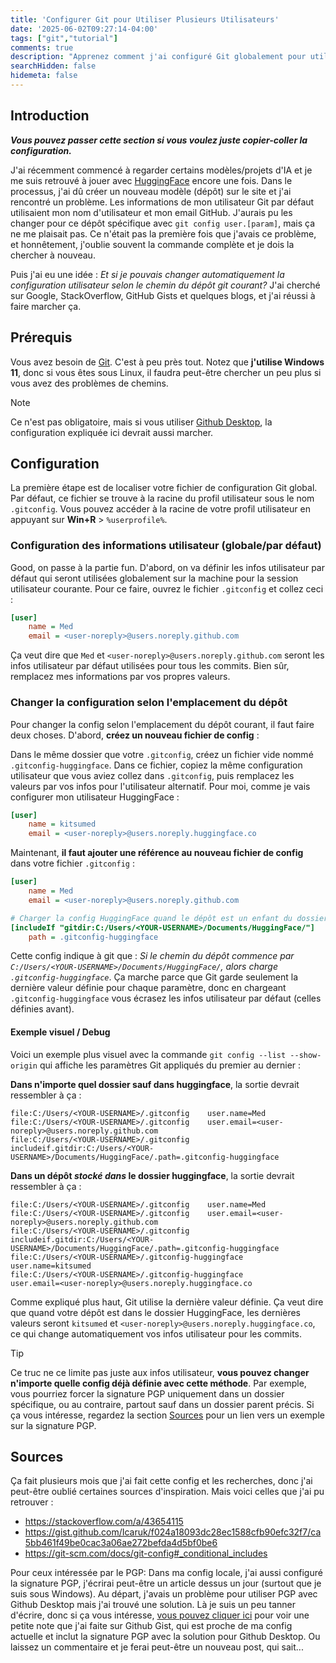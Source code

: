 ```yaml
---
title: 'Configurer Git pour Utiliser Plusieurs Utilisateurs'
date: '2025-06-02T09:27:14-04:00'
tags: ["git","tutorial"]
comments: true
description: "Apprenez comment j'ai configuré Git globalement pour utiliser deux utilisateurs différents selon l'emplacement de mon dépôt de travail."
searchHidden: false
hidemeta: false
---
```

## Introduction
***Vous pouvez passer cette section si vous voulez juste copier-coller la configuration.***

J'ai récemment commencé à regarder certains modèles/projets d'IA et je me suis retrouvé à jouer avec [HuggingFace](https://huggingface.co/) encore une fois. Dans le processus, j'ai dû créer un nouveau modèle (dépôt) sur le site et j'ai rencontré un problème. Les informations de mon utilisateur Git par défaut utilisaient mon nom d'utilisateur et mon email GitHub. J'aurais pu les changer pour ce dépôt spécifique avec `git config user.[param]`, mais ça ne me plaisait pas. Ce n'était pas la première fois que j'avais ce problème, et honnêtement, j'oublie souvent la commande complète et je dois la chercher à nouveau.

Puis j'ai eu une idée : *Et si je pouvais changer automatiquement la configuration utilisateur selon le chemin du dépôt git courant?* J'ai cherché sur Google, StackOverflow, GitHub Gists et quelques blogs, et j'ai réussi à faire marcher ça.

## Prérequis
Vous avez besoin de [Git](https://git-scm.com/). C'est à peu près tout. Notez que **j'utilise Windows 11**, donc si vous êtes sous Linux, il faudra peut-être chercher un peu plus si vous avez des problèmes de chemins.
> [!NOTE]
> Ce n'est pas obligatoire, mais si vous utiliser [Github Desktop](https://github.com/apps/desktop), la configuration expliquée ici devrait aussi marcher.


## Configuration
La première étape est de localiser votre fichier de configuration Git global. Par défaut, ce fichier se trouve à la racine du profil utilisateur sous le nom `.gitconfig`. Vous pouvez accéder à la racine de votre profil utilisateur en appuyant sur **Win+R** > `%userprofile%`.

### Configuration des informations utilisateur (globale/par défaut)
Good, on passe à la partie fun. D'abord, on va définir les infos utilisateur par défaut qui seront utilisées globalement sur la machine pour la session utilisateur courante. Pour ce faire, ouvrez le fichier `.gitconfig` et collez ceci :
```ini
[user]
    name = Med
    email = <user-noreply>@users.noreply.github.com
```
Ça veut dire que `Med` et `<user-noreply>@users.noreply.github.com` seront les infos utilisateur par défaut utilisées pour tous les commits. Bien sûr, remplacez mes informations par vos propres valeurs.

### Changer la configuration selon l'emplacement du dépôt
Pour changer la config selon l'emplacement du dépôt courant, il faut faire deux choses. D'abord, **créez un nouveau fichier de config** :

Dans le même dossier que votre `.gitconfig`, créez un fichier vide nommé `.gitconfig-huggingface`. Dans ce fichier, copiez la même configuration utilisateur que vous aviez collez dans `.gitconfig`, puis remplacez les valeurs par vos infos pour l'utilisateur alternatif. Pour moi, comme je vais configurer mon utilisateur HuggingFace :
```ini
[user]
    name = kitsumed
    email = <user-noreply>@users.noreply.huggingface.co
```

Maintenant, **il faut ajouter une référence au nouveau fichier de config** dans votre fichier `.gitconfig` :
```ini
[user]
    name = Med
    email = <user-noreply>@users.noreply.github.com

# Charger la config HuggingFace quand le dépôt est un enfant du dossier HuggingFace
[includeIf "gitdir:C:/Users/<YOUR-USERNAME>/Documents/HuggingFace/"]
    path = .gitconfig-huggingface
```
Cette config indique à git que : *Si le chemin du dépôt commence par `C:/Users/<YOUR-USERNAME>/Documents/HuggingFace/`, alors charge `.gitconfig-huggingface`*. Ça marche parce que Git garde seulement la dernière valeur définie pour chaque paramètre, donc en chargeant `.gitconfig-huggingface` vous écrasez les infos utilisateur par défaut (celles définies avant).

#### Exemple visuel / Debug
Voici un exemple plus visuel avec la commande `git config --list --show-origin` qui affiche les paramètres Git appliqués du premier au dernier :

**Dans n'importe quel dossier sauf dans huggingface**, la sortie devrait ressembler à ça :
```
file:C:/Users/<YOUR-USERNAME>/.gitconfig    user.name=Med
file:C:/Users/<YOUR-USERNAME>/.gitconfig    user.email=<user-noreply>@users.noreply.github.com
file:C:/Users/<YOUR-USERNAME>/.gitconfig    includeif.gitdir:C:/Users/<YOUR-USERNAME>/Documents/HuggingFace/.path=.gitconfig-huggingface
```
**Dans un dépôt _stocké dans_ le dossier huggingface**, la sortie devrait ressembler à ça :
```
file:C:/Users/<YOUR-USERNAME>/.gitconfig    user.name=Med
file:C:/Users/<YOUR-USERNAME>/.gitconfig    user.email=<user-noreply>@users.noreply.github.com
file:C:/Users/<YOUR-USERNAME>/.gitconfig    includeif.gitdir:C:/Users/<YOUR-USERNAME>/Documents/HuggingFace/.path=.gitconfig-huggingface
file:C:/Users/<YOUR-USERNAME>/.gitconfig-huggingface        user.name=kitsumed
file:C:/Users/<YOUR-USERNAME>/.gitconfig-huggingface        user.email=<user-noreply>@users.noreply.huggingface.co
```
Comme expliqué plus haut, Git utilise la dernière valeur définie. Ça veut dire que quand votre dépôt est dans le dossier HuggingFace, les dernières valeurs seront `kitsumed` et `<user-noreply>@users.noreply.huggingface.co`, ce qui change automatiquement vos infos utilisateur pour les commits.
> [!TIP]
> Ce truc ne ce limite pas juste aux infos utilisateur, **vous pouvez changer n'importe quelle config déjà définie avec cette méthode**. Par exemple, vous pourriez forcer la signature PGP uniquement dans un dossier spécifique, ou au contraire, partout sauf dans un dossier parent précis. Si ça vous intéresse, regardez la section [Sources](#sources) pour un lien vers un exemple sur la signature PGP.

## Sources
Ça fait plusieurs mois que j'ai fait cette config et les recherches, donc j'ai peut-être oublié certaines sources d'inspiration. Mais voici celles que j'ai pu retrouver :
- https://stackoverflow.com/a/43654115
- https://gist.github.com/Icaruk/f024a18093dc28ec1588cfb90efc32f7/ca5bb461f49be0cac3a06ae272befda4d5bf0be6
- https://git-scm.com/docs/git-config#_conditional_includes

Pour ceux intéressée par le PGP: Dans ma config locale, j'ai aussi configuré la signature PGP, j'écrirai peut-être un article dessus un jour (surtout que je suis sous Windows). Au départ, j'avais un problème pour utiliser PGP avec Github Desktop mais j'ai trouvé une solution. Là je suis un peu tanner d'écrire, donc si ça vous intéresse, [vous pouvez cliquer ici](https://gist.github.com/kitsumed/161a436ecbb38decee7b4df15f277c00) pour voir une petite note que j'ai faite sur Github Gist, qui est proche de ma config actuelle et inclut la signature PGP avec la solution pour Github Desktop. Ou laissez un commentaire et je ferai peut-être un nouveau post, qui sait...